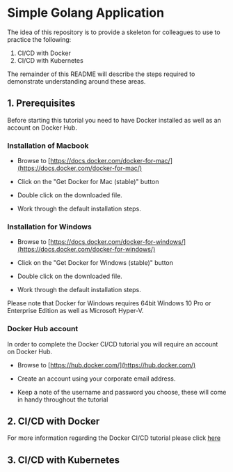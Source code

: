 # Simple Golang Application

The idea of this repository is to provide a skeleton for colleagues to use to practice the following:

1. CI/CD with Docker
2. CI/CD with Kubernetes

The remainder of this README will describe the steps required to demonstrate understanding around these areas.

## 1. Prerequisites

Before starting this tutorial you need to have Docker installed as well as an account on Docker Hub.

### Installation of Macbook

- Browse to [https://docs.docker.com/docker-for-mac/](https://docs.docker.com/docker-for-mac/)

- Click on the "Get Docker for Mac (stable)" button

- Double click on the downloaded file.

- Work through the default installation steps.

### Installation for Windows

- Browse to [https://docs.docker.com/docker-for-windows/](https://docs.docker.com/docker-for-windows/)

- Click on the "Get Docker for Windows (stable)" button

- Double click on the downloaded file.

- Work through the default installation steps.

Please note that Docker for Windows requires 64bit Windows 10 Pro or Enterprise Edition as well as Microsoft Hyper-V.

### Docker Hub account

In order to complete the Docker CI/CD tutorial you will require an account on Docker Hub.

- Browse to [https://hub.docker.com/](https://hub.docker.com/)

- Create an account using your corporate email address.

- Keep a note of the username and password you choose, these will come in handy throughout the tutorial

## 2. CI/CD with Docker

For more information regarding the Docker CI/CD tutorial please click [here](docs/docker-workflow.md)

## 3. CI/CD with Kubernetes